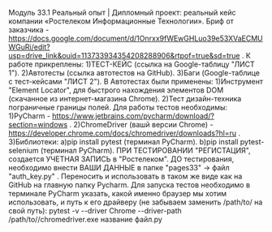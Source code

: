 Модуль 33.1 Реальный опыт | Дипломный проект: реальный кейс компании «Ростелеком Информационные Технологии».
Бриф от заказчика - https://docs.google.com/document/d/1Onrxx9fWEwGHLuo39e53XVaECMUWGuRi/edit?usp=drive_link&ouid=113733934354208288906&rtpof=true&sd=true .
К работе прикреплены:
1)ТЕСТ-КЕЙС (ссылка на Google-таблицу "ЛИСТ 1").
2)Автотесты (ссылка автотестов на GitHub).
3)Баги (Google-таблице с тест-кейсами "ЛИСТ 2").
В Автотестах были применены:
1)Инструмент "Element Locator", для быстрого нахождения элементов DOM (скачанное из интернет-магазина Chrome).
2)Тест дизайн-техника пограничные границы полей.
Для работы тестов необходимы:
1)PyCharm - https://www.jetbrains.com/pycharm/download/?section=windows .
2)ChromeDriver (вашй версии Chrome) - https://developer.chrome.com/docs/chromedriver/downloads?hl=ru .
3)Библиотеки:
a)pip install pytest (терминал PyCharm).
b)pip install pytest-selenium  (терминал PyCharm).
ПРИ ТЕСТИРОВАНИИ "РЕГИСТАЦИЯ", создается УЧЕТНАЯ ЗАПИСЬ в "Ростелеком".
ДО тестирования, необходимо внести ВАШИ ДАННЫЕ в папке "pages33" -> файл "auth_key.py" .
Переносить и использовать в таком же виде как на GitHub на главную папку Pycharm.
Для запуска тестов необходимо в терминале PyCharm указать, какой именно браузер мы хотим использовать, и путь к его драйверу (не забываем заменить /path/to/ на свой путь):
pytest -v --driver Chrome --driver-path /path/to//chromedriver.exe название файл.py
